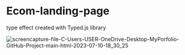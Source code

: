 # Ecom-landing-page

type effect created with Typed.js library 


![screencapture-file-C-Users-USER-OneDrive-Desktop-MyPorfolio-GitHub-Project-main-html-2023-07-10-18_30_25](https://github.com/GeorgeStoic/Ecom-landing-page/assets/121515528/1cc5b004-03d4-4fed-a4aa-c185ec69cf3c)
